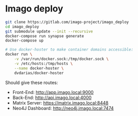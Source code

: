 # Imago deploy

```bash
git clone https://gitlab.com/imago-project/imago_deploy
cd imago_deploy
git submodule update --init --recursive
docker-compose run synapse generate
docker-compose up

# Use docker-hoster to make container domains accessible:
docker run \
    -v /var/run/docker.sock:/tmp/docker.sock \
    -v /etc/hosts:/tmp/hosts \
    --name docker-hoster \
    dvdarias/docker-hoster

```

Should give these routes:
- Front-End: http://app.imago.local:9000
- Back-End: http://api.imago.local:4000
- Matrix Server: https://matrix.imago.local:8448
- Neo4J Dashboard: http://neo4j.imago.local:7474

